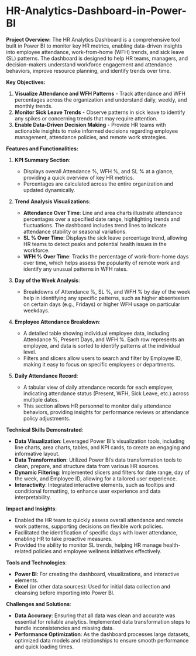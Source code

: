 # HR-Analytics-Dashboard-in-Power-BI



**Project Overview:**
The HR Analytics Dashboard is a comprehensive tool built in Power BI to monitor key HR metrics, enabling data-driven insights into employee attendance, work-from-home (WFH) trends, and sick leave (SL) patterns. The dashboard is designed to help HR teams, managers, and decision-makers understand workforce engagement and attendance behaviors, improve resource planning, and identify trends over time.

**Key Objectives:**
1. **Visualize Attendance and WFH Patterns** - Track attendance and WFH percentages across the organization and understand daily, weekly, and monthly trends.
2. **Monitor Sick Leave Trends** - Observe patterns in sick leave to identify any spikes or concerning trends that may require attention.
3. **Enable Data-Driven Decision Making** - Provide HR teams with actionable insights to make informed decisions regarding employee management, attendance policies, and remote work strategies.

**Features and Functionalities:**
1. **KPI Summary Section**:
   - Displays overall Attendance %, WFH %, and SL % at a glance, providing a quick overview of key HR metrics.
   - Percentages are calculated across the entire organization and updated dynamically.

2. **Trend Analysis Visualizations**:
   - **Attendance Over Time**: Line and area charts illustrate attendance percentages over a specified date range, highlighting trends and fluctuations. The dashboard includes trend lines to indicate attendance stability or seasonal variations.
   - **SL % Over Time**: Displays the sick leave percentage trend, allowing HR teams to detect peaks and potential health issues in the workforce.
   - **WFH % Over Time**: Tracks the percentage of work-from-home days over time, which helps assess the popularity of remote work and identify any unusual patterns in WFH rates.

3. **Day of the Week Analysis**:
   - Breakdowns of Attendance %, SL %, and WFH % by day of the week help in identifying any specific patterns, such as higher absenteeism on certain days (e.g., Fridays) or higher WFH usage on particular weekdays.

4. **Employee Attendance Breakdown**:
   - A detailed table showing individual employee data, including Attendance %, Present Days, and WFH %. Each row represents an employee, and data is sorted to identify patterns at the individual level.
   - Filters and slicers allow users to search and filter by Employee ID, making it easy to focus on specific employees or departments.

5. **Daily Attendance Record**:
   - A tabular view of daily attendance records for each employee, indicating attendance status (Present, WFH, Sick Leave, etc.) across multiple dates.
   - This section allows HR personnel to monitor daily attendance behaviors, providing insights for performance reviews or attendance policy adjustments.

**Technical Skills Demonstrated**:
- **Data Visualization**: Leveraged Power BI’s visualization tools, including line charts, area charts, tables, and KPI cards, to create an engaging and informative layout.
- **Data Transformation**: Utilized Power BI’s data transformation tools to clean, prepare, and structure data from various HR sources.
- **Dynamic Filtering**: Implemented slicers and filters for date range, day of the week, and Employee ID, allowing for a tailored user experience.
- **Interactivity**: Integrated interactive elements, such as tooltips and conditional formatting, to enhance user experience and data interpretability.

**Impact and Insights**:
- Enabled the HR team to quickly assess overall attendance and remote work patterns, supporting decisions on flexible work policies.
- Facilitated the identification of specific days with lower attendance, enabling HR to take proactive measures.
- Provided the ability to monitor SL trends, helping HR manage health-related policies and employee wellness initiatives effectively.

**Tools and Technologies**:
- **Power BI**: For creating the dashboard, visualizations, and interactive elements.
- **Excel** (or other data sources): Used for initial data collection and cleansing before importing into Power BI.

**Challenges and Solutions**:
- **Data Accuracy**: Ensuring that all data was clean and accurate was essential for reliable analytics. Implemented data transformation steps to handle inconsistencies and missing data.
- **Performance Optimization**: As the dashboard processes large datasets, optimized data models and relationships to ensure smooth performance and quick loading times.


